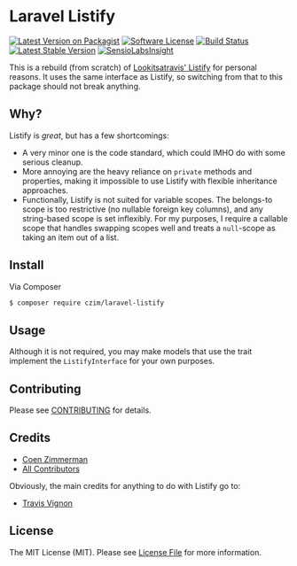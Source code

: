 # Laravel Listify

[![Latest Version on Packagist][ico-version]][link-packagist]
[![Software License][ico-license]](LICENSE.md)
[![Build Status](https://travis-ci.org/czim/laravel-listify.svg?branch=master)](https://travis-ci.org/czim/laravel-listify)
[![Latest Stable Version](http://img.shields.io/packagist/v/czim/laravel-listify.svg)](https://packagist.org/packages/czim/laravel-listify)
[![SensioLabsInsight](https://insight.sensiolabs.com/projects/369fd4d7-b2d1-4438-9e08-e7ad586b81c4/mini.png)](https://insight.sensiolabs.com/projects/369fd4d7-b2d1-4438-9e08-e7ad586b81c4)

This is a rebuild (from scratch) of [Lookitsatravis' Listify](https://github.com/lookitsatravis/listify) for personal reasons.
It uses the same interface as Listify, so switching from that to this package should not break anything.


## Why?

Listify is *great*, but has a few shortcomings:

- A very minor one is the code standard, which could IMHO do with some serious cleanup.
- More annoying are the heavy reliance on `private` methods and properties, making it impossible to use Listify with flexible inheritance approaches.
- Functionally, Listify is not suited for variable scopes. The belongs-to scope is too restrictive (no nullable foreign key columns), and any string-based scope is set inflexibly.
  For my purposes, I require a callable scope that handles swapping scopes well and treats a `null`-scope as taking an item out of a list.


## Install

Via Composer

``` bash
$ composer require czim/laravel-listify
```

## Usage 

Although it is not required, you may make models that use the trait implement the `ListifyInterface` for your own purposes. 


## Contributing

Please see [CONTRIBUTING](CONTRIBUTING.md) for details.


## Credits

- [Coen Zimmerman][link-author]
- [All Contributors][link-contributors]

Obviously, the main credits for anything to do with Listify go to:

- [Travis Vignon](https://github.com/lookitsatravis)


## License

The MIT License (MIT). Please see [License File](LICENSE.md) for more information.

[ico-version]: https://img.shields.io/packagist/v/czim/laravel-listify.svg?style=flat-square
[ico-license]: https://img.shields.io/badge/license-MIT-brightgreen.svg?style=flat-square
[ico-downloads]: https://img.shields.io/packagist/dt/czim/laravel-listify.svg?style=flat-square

[link-packagist]: https://packagist.org/packages/czim/laravel-listify
[link-downloads]: https://packagist.org/packages/czim/laravel-listify
[link-author]: https://github.com/czim
[link-contributors]: ../../contributors
